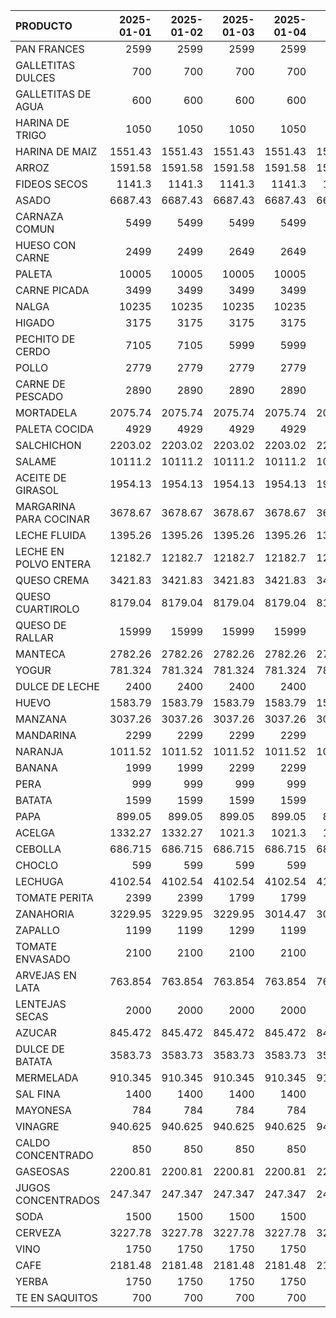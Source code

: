 | PRODUCTO               |   2025-01-01 |   2025-01-02 |   2025-01-03 |   2025-01-04 |   2025-01-05 |   2025-01-06 |   2025-01-07 |   2025-01-08 |   2025-01-09 |   2025-01-10 |
|:-----------------------|-------------:|-------------:|-------------:|-------------:|-------------:|-------------:|-------------:|-------------:|-------------:|-------------:|
| PAN FRANCES            |     2599     |     2599     |     2599     |     2599     |     2599     |     2599     |     2599     |     2729.08  |     2729.08  |     2729.08  |
| GALLETITAS DULCES      |      700     |      700     |      700     |      700     |      700     |      700     |      700     |      700     |      700     |      700     |
| GALLETITAS DE AGUA     |      600     |      600     |      600     |      600     |      600     |      600     |      600     |      600     |      600     |      600     |
| HARINA DE TRIGO        |     1050     |     1050     |     1050     |     1050     |     1050     |     1050     |     1050     |     1050     |     1050     |     1050     |
| HARINA DE MAIZ         |     1551.43  |     1551.43  |     1551.43  |     1551.43  |     1551.43  |     1551.43  |     1551.43  |     1551.43  |     1551.43  |     1551.43  |
| ARROZ                  |     1591.58  |     1591.58  |     1591.58  |     1591.58  |     1591.58  |     1591.58  |     1591.58  |     1591.58  |     1591.58  |     1591.58  |
| FIDEOS SECOS           |     1141.3   |     1141.3   |     1141.3   |     1141.3   |     1141.3   |     1141.3   |     1141.3   |     1141.3   |     1141.3   |     1141.3   |
| ASADO                  |     6687.43  |     6687.43  |     6687.43  |     6687.43  |     6687.43  |     6687.43  |     6687.43  |     6687.43  |     6687.43  |     6687.43  |
| CARNAZA COMUN          |     5499     |     5499     |     5499     |     5499     |     5499     |     5499     |     5499     |     5499     |     5499     |     5499     |
| HUESO CON CARNE        |     2499     |     2499     |     2649     |     2649     |     2649     |     2499     |     2499     |     2499     |     2499     |     2499     |
| PALETA                 |    10005     |    10005     |    10005     |    10005     |    10005     |    10005     |    10005     |    10005     |    10005     |    10005     |
| CARNE PICADA           |     3499     |     3499     |     3499     |     3499     |     3499     |     3499     |     3499     |     3499     |     3499     |     3499     |
| NALGA                  |    10235     |    10235     |    10235     |    10235     |    10235     |    10235     |    10235     |    10235     |    10235     |    10235     |
| HIGADO                 |     3175     |     3175     |     3175     |     3175     |     3175     |     3175     |     3175     |     3175     |     3175     |     3175     |
| PECHITO DE CERDO       |     7105     |     7105     |     5999     |     5999     |     5999     |     7105     |     7105     |     7105     |     7105     |     7105     |
| POLLO                  |     2779     |     2779     |     2779     |     2779     |     2779     |     2779     |     2779     |     2779     |     2779     |     2199     |
| CARNE DE PESCADO       |     2890     |     2890     |     2890     |     2890     |     2890     |     2890     |     2890     |     2890     |     2890     |     2890     |
| MORTADELA              |     2075.74  |     2075.74  |     2075.74  |     2075.74  |     2075.74  |     2075.74  |     2075.74  |     2075.74  |     2075.74  |     2075.74  |
| PALETA COCIDA          |     4929     |     4929     |     4929     |     4929     |     4929     |     4929     |     4929     |     4929     |     4929     |     4929     |
| SALCHICHON             |     2203.02  |     2203.02  |     2203.02  |     2203.02  |     2203.02  |     2203.02  |     2203.02  |     2203.02  |     2203.02  |     2203.02  |
| SALAME                 |    10111.2   |    10111.2   |    10111.2   |    10111.2   |    10111.2   |    10111.2   |    10111.2   |    10111.2   |    10111.2   |    10111.2   |
| ACEITE DE GIRASOL      |     1954.13  |     1954.13  |     1954.13  |     1954.13  |     1954.13  |     1954.13  |     1954.13  |     1954.13  |     1954.13  |     1954.13  |
| MARGARINA PARA COCINAR |     3678.67  |     3678.67  |     3678.67  |     3678.67  |     3678.67  |     3678.67  |     3678.67  |     3678.67  |     3678.67  |     3678.67  |
| LECHE FLUIDA           |     1395.26  |     1395.26  |     1395.26  |     1395.26  |     1395.26  |     1395.26  |     1395.26  |     1395.26  |     1395.26  |     1395.26  |
| LECHE EN POLVO ENTERA  |    12182.7   |    12182.7   |    12182.7   |    12182.7   |    12182.7   |    12182.7   |    12182.7   |    12182.7   |    12182.7   |    12182.7   |
| QUESO CREMA            |     3421.83  |     3421.83  |     3421.83  |     3421.83  |     3421.83  |     3421.83  |     3421.83  |     3421.83  |     3421.83  |     3421.83  |
| QUESO CUARTIROLO       |     8179.04  |     8179.04  |     8179.04  |     8179.04  |     8179.04  |     8179.04  |     8179.04  |     8179.04  |     8179.04  |     8179.04  |
| QUESO DE RALLAR        |    15999     |    15999     |    15999     |    15999     |    15999     |    15999     |    15999     |    15999     |    15999     |    15999     |
| MANTECA                |     2782.26  |     2782.26  |     2782.26  |     2782.26  |     2782.26  |     2782.26  |     2782.26  |     2782.26  |     2782.26  |     2782.26  |
| YOGUR                  |      781.324 |      781.324 |      781.324 |      781.324 |      781.324 |      781.324 |      781.324 |      781.324 |      781.324 |      781.324 |
| DULCE DE LECHE         |     2400     |     2400     |     2400     |     2400     |     2400     |     2400     |     2400     |     2400     |     2400     |     2400     |
| HUEVO                  |     1583.79  |     1583.79  |     1583.79  |     1583.79  |     1583.79  |     1583.79  |     1583.79  |     1583.79  |     1583.79  |     1583.79  |
| MANZANA                |     3037.26  |     3037.26  |     3037.26  |     3037.26  |     3037.26  |     3037.26  |     3163.86  |     3163.86  |     3163.86  |     3163.86  |
| MANDARINA              |     2299     |     2299     |     2299     |     2299     |     2299     |     2299     |     2299     |     2299     |     2299     |     2299     |
| NARANJA                |     1011.52  |     1011.52  |     1011.52  |     1011.52  |     1011.52  |     1011.52  |     1123.95  |     1123.95  |     1123.95  |     1123.95  |
| BANANA                 |     1999     |     1999     |     2299     |     2299     |     2299     |     2299     |     2299     |     2299     |     2299     |     2299     |
| PERA                   |      999     |      999     |      999     |      999     |      999     |      999     |     1132.29  |     1132.29  |     1132.29  |     1132.29  |
| BATATA                 |     1599     |     1599     |     1599     |     1599     |     1599     |     1599     |     1599     |     1599     |     1599     |     1599     |
| PAPA                   |      899.05  |      899.05  |      899.05  |      899.05  |      899.05  |      899.05  |      899.05  |      899.05  |      899.05  |      899.05  |
| ACELGA                 |     1332.27  |     1332.27  |     1021.3   |     1021.3   |     1021.3   |     1021.3   |     1021.3   |     1021.3   |     1021.3   |     1021.3   |
| CEBOLLA                |      686.715 |      686.715 |      686.715 |      686.715 |      686.715 |      686.715 |      686.715 |      686.715 |      686.715 |      686.715 |
| CHOCLO                 |      599     |      599     |      599     |      599     |      599     |      599     |      599     |      599     |      549     |      549     |
| LECHUGA                |     4102.54  |     4102.54  |     4102.54  |     4102.54  |     4102.54  |     4102.54  |     4102.54  |     4102.54  |     4102.54  |     4102.54  |
| TOMATE PERITA          |     2399     |     2399     |     1799     |     1799     |     1799     |     1149     |     1149     |     1149     |     1149     |      999     |
| ZANAHORIA              |     3229.95  |     3229.95  |     3229.95  |     3014.47  |     3014.47  |     3014.47  |     3014.47  |     3014.47  |     3229.95  |     3229.95  |
| ZAPALLO                |     1199     |     1199     |     1299     |     1199     |     1199     |     1199     |     1199     |     1199     |     1099     |     1099     |
| TOMATE ENVASADO        |     2100     |     2100     |     2100     |     2100     |     2100     |     2100     |     2100     |     2100     |     2100     |     2100     |
| ARVEJAS EN LATA        |      763.854 |      763.854 |      763.854 |      763.854 |      763.854 |      763.854 |      763.854 |      716.113 |      716.113 |      716.113 |
| LENTEJAS SECAS         |     2000     |     2000     |     2000     |     2000     |     2000     |     2000     |     2000     |     2000     |     2000     |     2000     |
| AZUCAR                 |      845.472 |      845.472 |      845.472 |      845.472 |      845.472 |      845.472 |      845.472 |      845.472 |      845.472 |      845.472 |
| DULCE DE BATATA        |     3583.73  |     3583.73  |     3583.73  |     3583.73  |     3583.73  |     3583.73  |     3583.73  |     3583.73  |     3583.73  |     3583.73  |
| MERMELADA              |      910.345 |      910.345 |      910.345 |      910.345 |      910.345 |      910.345 |      910.345 |      910.345 |      910.345 |      910.345 |
| SAL FINA               |     1400     |     1400     |     1400     |     1400     |     1400     |     1400     |     1400     |     1400     |     1400     |     1400     |
| MAYONESA               |      784     |      784     |      784     |      784     |      784     |      784     |      784     |      784     |      784     |      784     |
| VINAGRE                |      940.625 |      940.625 |      940.625 |      940.625 |      940.625 |      940.625 |      940.625 |      940.625 |      940.625 |      940.625 |
| CALDO CONCENTRADO      |      850     |      850     |      850     |      850     |      850     |      850     |      850     |      850     |      850     |      850     |
| GASEOSAS               |     2200.81  |     2200.81  |     2200.81  |     2200.81  |     2200.81  |     2200.81  |     2200.81  |     2200.81  |     2200.81  |     2200.81  |
| JUGOS CONCENTRADOS     |      247.347 |      247.347 |      247.347 |      247.347 |      247.347 |      247.347 |      247.347 |      247.347 |      247.347 |      247.347 |
| SODA                   |     1500     |     1500     |     1500     |     1500     |     1500     |     1500     |     1500     |     1500     |     1500     |     1500     |
| CERVEZA                |     3227.78  |     3227.78  |     3227.78  |     3227.78  |     3227.78  |     3227.78  |     3227.78  |     3227.78  |     3227.78  |     3227.78  |
| VINO                   |     1750     |     1750     |     1750     |     1750     |     1750     |     1750     |     1750     |     1750     |     1750     |     1750     |
| CAFE                   |     2181.48  |     2181.48  |     2181.48  |     2181.48  |     2181.48  |     2181.48  |     2181.48  |     2181.48  |     2181.48  |     2181.48  |
| YERBA                  |     1750     |     1750     |     1750     |     1750     |     1750     |     1750     |     1750     |     1750     |     1750     |     1750     |
| TE EN SAQUITOS         |      700     |      700     |      700     |      700     |      700     |      700     |      700     |      700     |      700     |      700     |
